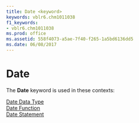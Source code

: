 ```yaml
---
title: Date <keyword>
keywords: vblr6.chm1011038
f1_keywords:
- vblr6.chm1011038
ms.prod: office
ms.assetid: 558f4073-a5ae-7f40-f265-1a5bd6136dd5
ms.date: 06/08/2017
---
```



# Date <keyword>

The  **Date** keyword is used in these contexts:

[Date Data Type](date-data-type.md)<br/>[Date Function](date-function.md)<br/>[Date Statement](date-statement.md)<br/>


